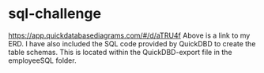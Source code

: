 # sql-challenge

https://app.quickdatabasediagrams.com/#/d/aTRU4f
Above is a link to my ERD. I have also included the SQL code provided by QuickDBD to create the table schemas. This is located within the QuickDBD-export file in the employeeSQL folder.

